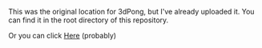 This was the original location for 3dPong, but I've already uploaded it. You can find it in the root directory of this repository.

Or you can click [Here](../../3dPong) (probably)
